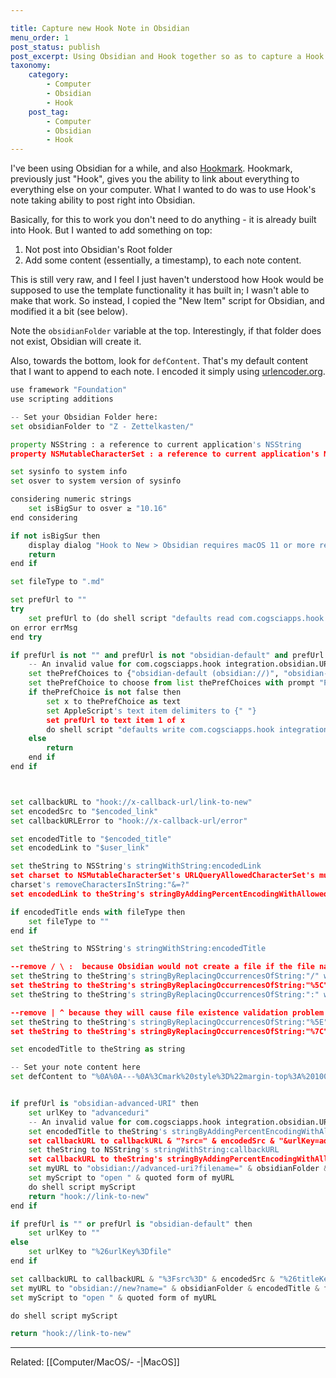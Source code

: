 ```yaml
---

title: Capture new Hook Note in Obsidian
menu_order: 1
post_status: publish
post_excerpt: Using Obsidian and Hook together so as to capture a Hook Note in Obsidian.
taxonomy:
    category:
        - Computer
        - Obsidian
        - Hook
    post_tag:
        - Computer
        - Obsidian
        - Hook
---
```


I've been using Obsidian for a while, and also [Hookmark](https://hookproductivity.com/). Hookmark, previously just "Hook", gives you the ability to link about everything to everything else on your computer. What I wanted to do was to use Hook's note taking ability to post right into Obsidian.

Basically, for this to work you don't need to do anything - it is already built into Hook. But I wanted to add something on top:

1. Not post into Obsidian's Root folder
2. Add some content (essentially, a timestamp), to each note content.

This is still very raw, and I feel I just haven't understood how Hook would be supposed to use the template functionality it has built in; I wasn't able to make that work. So instead, I copied the "New Item" script for Obsidian, and modified it a bit (see below).

Note the `obsidianFolder` variable at the top. Interestingly, if that folder does not exist, Obsidian will create it.

Also, towards the bottom, look for `defContent`. That's my default content that I want to append to each note. I encoded it simply using [urlencoder.org](https://urlencoder.org).


```python
use framework "Foundation"
use scripting additions

-- Set your Obsidian Folder here:
set obsidianFolder to "Z - Zettelkasten/"

property NSString : a reference to current application's NSString
property NSMutableCharacterSet : a reference to current application's NSMutableCharacterSet

set sysinfo to system info
set osver to system version of sysinfo

considering numeric strings
	set isBigSur to osver ≥ "10.16"
end considering

if not isBigSur then
	display dialog "Hook to New > Obsidian requires macOS 11 or more recent. You have macOS " & osver & "."
	return
end if

set fileType to ".md"

set prefUrl to ""
try
	set prefUrl to (do shell script "defaults read com.cogsciapps.hook integration.obsidian.URL.scheme")
on error errMsg
end try

if prefUrl is not "" and prefUrl is not "obsidian-default" and prefUrl is not "hook-file" and prefUrl is not "obsidian-advanced-URI" then
	-- An invalid value for com.cogsciapps.hook integration.obsidian.URL.scheme  has been set. There, we present the following options and set the default here.
	set thePrefChoices to {"obsidian-default (obsidian://)", "obsidian-advanced-URI (obsidian://advanced-uri)", "hook-file (hook://file/)"}
	set thePrefChoice to choose from list thePrefChoices with prompt "Please select one of the following URL schemes with which to interact with Obsidian:" default items {"obsidian-default (obsidian://)"}
	if thePrefChoice is not false then
		set x to thePrefChoice as text
		set AppleScript's text item delimiters to {" "}
		set prefUrl to text item 1 of x
		do shell script "defaults write com.cogsciapps.hook integration.obsidian.URL.scheme  " & prefUrl
	else
		return
	end if
end if



set callbackURL to "hook://x-callback-url/link-to-new"
set encodedSrc to "$encoded_link"
set callbackURLError to "hook://x-callback-url/error"

set encodedTitle to "$encoded_title"
set encodedLink to "$user_link"

set theString to NSString's stringWithString:encodedLink
set charset to NSMutableCharacterSet's URLQueryAllowedCharacterSet's mutableCopy
charset's removeCharactersInString:"&=?"
set encodedLink to theString's stringByAddingPercentEncodingWithAllowedCharacters:charset

if encodedTitle ends with fileType then
	set fileType to ""
end if

set theString to NSString's stringWithString:encodedTitle

--remove / \ :  because Obsidian would not create a file if the file name contains those characters
set theString to theString's stringByReplacingOccurrencesOfString:"/" withString:""
set theString to theString's stringByReplacingOccurrencesOfString:"%5C" withString:""
set theString to theString's stringByReplacingOccurrencesOfString:":" withString:""

--remove | ^ because they will cause file existence validation problem
set theString to theString's stringByReplacingOccurrencesOfString:"%5E" withString:""
set theString to theString's stringByReplacingOccurrencesOfString:"%7C" withString:""

set encodedTitle to theString as string

-- Set your note content here
set defContent to "%0A%0A---%0A%3Cmark%20style%3D%22margin-top%3A%20100%3B%20background-color%3A%20%233B3836%3B%20color%3A%20%23494942%22%3ECreated%3A%20%60%24%3Ddv.span%28dv.current%28%29.file.ctime%29%60%3C%2Fmark%3E"


if prefUrl is "obsidian-advanced-URI" then
	set urlKey to "advanceduri"
	-- An invalid value for com.cogsciapps.hook integration.obsidian.URL.scheme  has been set. There, we present the following options and set the default here.
	set encodedTitle to theString's stringByAddingPercentEncodingWithAllowedCharacters:charset
	set callbackURL to callbackURL & "?src=" & encodedSrc & "&urlKey=advanceduri&plusencoded=yes"
	set theString to NSString's stringWithString:callbackURL
	set callbackURL to theString's stringByAddingPercentEncodingWithAllowedCharacters:charset
	set myURL to "obsidian://advanced-uri?filename=" & obsidianFolder & encodedTitle & fileType & "&data=[" & encodedTitle & "](" & encodedLink & ")"&defContent&"&mode=new&x-success=" & callbackURL & "&x-error=" & callbackURLError
	set myScript to "open " & quoted form of myURL
	do shell script myScript
	return "hook://link-to-new"
end if

if prefUrl is "" or prefUrl is "obsidian-default" then
	set urlKey to ""
else
	set urlKey to "%26urlKey%3Dfile"
end if

set callbackURL to callbackURL & "%3Fsrc%3D" & encodedSrc & "%26titleKey%3Dname" & urlKey
set myURL to "obsidian://new?name=" & obsidianFolder & encodedTitle & fileType & "&content=[" & encodedTitle & "](" & encodedLink & ")"&defContent&"&x-success=" & callbackURL & "&x-error=" & callbackURLError
set myScript to "open " & quoted form of myURL

do shell script myScript

return "hook://link-to-new"
```


---
Related: [[Computer/MacOS/- -|MacOS]]
